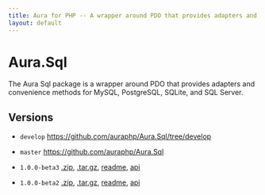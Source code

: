 ```yaml
---
title: Aura for PHP -- A wrapper around PDO that provides adapters and convenience methods for MySQL, PostgreSQL, SQLite, and SQL Server.
layout: default
---
```


Aura.Sql
========

The Aura Sql package is a wrapper around PDO that provides adapters and convenience methods for MySQL, PostgreSQL, SQLite, and SQL Server.

Versions
--------

* `develop` <https://github.com/auraphp/Aura.Sql/tree/develop>

* `master` <https://github.com/auraphp/Aura.Sql>

* `1.0.0-beta3` [.zip](https://github.com/auraphp/Aura.Sql/zipball/1.0.0-beta3), [.tar.gz](https://github.com/auraphp/Aura.Sql/tarball/1.0.0-beta3), [readme](version/1.0.0-beta3/), [api](version/1.0.0-beta3/api/)

* `1.0.0-beta2` [.zip](https://github.com/auraphp/Aura.Sql/zipball/1.0.0-beta2), [.tar.gz](https://github.com/auraphp/Aura.Sql/tarball/1.0.0-beta2), [readme](version/1.0.0-beta2/), [api](version/1.0.0-beta2/api/)

